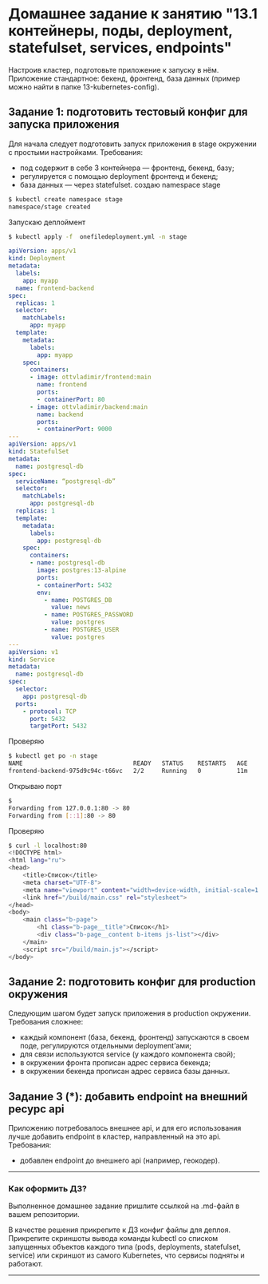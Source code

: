 # Домашнее задание к занятию "13.1 контейнеры, поды, deployment, statefulset, services, endpoints"
Настроив кластер, подготовьте приложение к запуску в нём. Приложение стандартное: бекенд, фронтенд, база данных (пример можно найти в папке 13-kubernetes-config).

## Задание 1: подготовить тестовый конфиг для запуска приложения
Для начала следует подготовить запуск приложения в stage окружении с простыми настройками. Требования:
* под содержит в себе 3 контейнера — фронтенд, бекенд, базу;
* регулируется с помощью deployment фронтенд и бекенд;
* база данных — через statefulset.
создаю namespace stage 
```bash
$ kubectl create namespace stage
namespace/stage created
```
Запускаю деплоймент
```bash
$ kubectl apply -f  onefiledeployment.yml -n stage
```
```yml
apiVersion: apps/v1
kind: Deployment
metadata:
  labels:
    app: myapp
  name: frontend-backend
spec:
  replicas: 1
  selector:
    matchLabels:
      app: myapp
  template:
    metadata:
      labels:
        app: myapp
    spec:
      containers:
      - image: ottvladimir/frontend:main
        name: frontend
        ports:
        - containerPort: 80
      - image: ottvladimir/backend:main
        name: backend
        ports:
        - containerPort: 9000
---
apiVersion: apps/v1
kind: StatefulSet
metadata:
  name: postgresql-db
spec:
  serviceName: “postgresql-db”
  selector:
    matchLabels:
      app: postgresql-db
  replicas: 1
  template:
    metadata:
      labels:
        app: postgresql-db
    spec:
      containers:
      - name: postgresql-db
        image: postgres:13-alpine
        ports:
        - containerPort: 5432
        env:
          - name: POSTGRES_DB
            value: news
          - name: POSTGRES_PASSWORD
            value: postgres
          - name: POSTGRES_USER
            value: postgres
---
apiVersion: v1
kind: Service
metadata:
  name: postgresql-db
spec:
  selector:
    app: postgresql-db
  ports:
    - protocol: TCP
      port: 5432
      targetPort: 5432
```
Проверяю
```bash
$ kubectl get po -n stage 
NAME                               READY   STATUS    RESTARTS   AGE
frontend-backend-975d9c94c-t66vc   2/2     Running   0          11m
```
Открываю порт
```bash
$  
Forwarding from 127.0.0.1:80 -> 80
Forwarding from [::1]:80 -> 80
```
Проверяю
```bash
$ curl -l localhost:80 
<!DOCTYPE html>
<html lang="ru">
<head>
    <title>Список</title>
    <meta charset="UTF-8">
    <meta name="viewport" content="width=device-width, initial-scale=1.0">
    <link href="/build/main.css" rel="stylesheet">
</head>
<body>
    <main class="b-page">
        <h1 class="b-page__title">Список</h1>
        <div class="b-page__content b-items js-list"></div>
    </main>
    <script src="/build/main.js"></script>
</body>
```
## Задание 2: подготовить конфиг для production окружения
Следующим шагом будет запуск приложения в production окружении. Требования сложнее:
* каждый компонент (база, бекенд, фронтенд) запускаются в своем поде, регулируются отдельными deployment’ами;
* для связи используются service (у каждого компонента свой);
* в окружении фронта прописан адрес сервиса бекенда;
* в окружении бекенда прописан адрес сервиса базы данных.

## Задание 3 (*): добавить endpoint на внешний ресурс api
Приложению потребовалось внешнее api, и для его использования лучше добавить endpoint в кластер, направленный на это api. Требования:
* добавлен endpoint до внешнего api (например, геокодер).

---

### Как оформить ДЗ?

Выполненное домашнее задание пришлите ссылкой на .md-файл в вашем репозитории.

В качестве решения прикрепите к ДЗ конфиг файлы для деплоя. Прикрепите скриншоты вывода команды kubectl со списком запущенных объектов каждого типа (pods, deployments, statefulset, service) или скриншот из самого Kubernetes, что сервисы подняты и работают.

---
